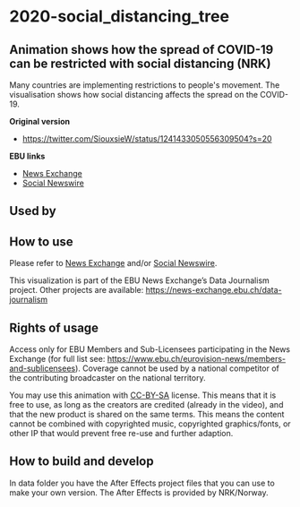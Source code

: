 # 2020-social_distancing_tree

## Animation shows how the spread of COVID-19 can be restricted with social distancing (NRK)

Many countries are implementing restrictions to people's movement. The visualisation shows how social distancing affects the spread on the COVID-19.

**Original version**
* https://twitter.com/SiouxsieW/status/1241433050556309504?s=20

**EBU links**
* [News Exchange](https://news-exchange.ebu.ch/item_detail/995f5ed39e287efcdc05ac24761dec19/2020_21014617)
* [Social Newswire](https://www.evnsocialnewswire.ch/viral/coronavirus-animation-illustrates-how-individual-discipline-can-reduce-the-chances-of-spreading-coronavirus-animation/)

**Used by**
-

## How to use

Please refer to [News Exchange](https://news-exchange.ebu.ch/item_detail/995f5ed39e287efcdc05ac24761dec19/2020_21014617) and/or [Social Newswire](https://www.evnsocialnewswire.ch/viral/coronavirus-animation-illustrates-how-individual-discipline-can-reduce-the-chances-of-spreading-coronavirus-animation/).

This visualization is part of the EBU News Exchange’s Data Journalism project. Other projects are available: https://news-exchange.ebu.ch/data-journalism

## Rights of usage

Access only for EBU Members and Sub-Licensees participating in the News Exchange (for full list see: https://www.ebu.ch/eurovision-news/members-and-sublicensees). Coverage cannot be used by a national competitor of the contributing broadcaster on the national territory.

You may use this animation with [CC-BY-SA](https://creativecommons.org/licenses/by-sa/4.0/legalcode) license. This means that it is free to use, as long as the creators are credited (already in the video), and that the new product is shared on the same terms. This means the content cannot be combined with copyrighted music, copyrighted graphics/fonts, or other IP that would prevent free re-use and further adaption.

## How to build and develop

In data folder you have the After Effects project files that you can use to make your own version. The After Effects is provided by NRK/Norway.